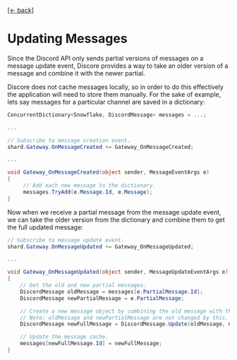 [[← back]](./README.md)

# Updating Messages

Since the Discord API only sends partial versions of messages on a message update event, Discore provides a way to take an older version of a message and combine it with the newer partial.

Discore does not cache messages locally, so in order to do this effectively the application will need to store them manually. For the sake of example, lets say messages for a particular channel are saved in a dictionary:

```csharp
ConcurrentDictionary<Snowflake, DiscordMessage> messages = ...;

...

// Subscribe to message creation event.
shard.Gateway.OnMessageCreated += Gateway_OnMessageCreated;

...

void Gateway_OnMessageCreated(object sender, MessageEventArgs e)
{
     // Add each new message to the dictionary.
     messages.TryAdd(e.Message.Id, e.Message);
}
```

Now when we receive a partial message from the message update event, we can take the older version from the dictionary and combine them to get the full updated message:

```csharp
// Subscribe to message update event.
shard.Gateway.OnMessageUpdated += Gateway_OnMessageUpdated;

...

void Gateway_OnMessageUpdated(object sender, MessageUpdateEventArgs e)
{
    // Get the old and new partial messages.
    DiscordMessage oldMessage = messages[e.PartialMessage.Id];
    DiscordMessage newPartialMessage = e.PartialMessage;

    // Create a new message object by combining the old message with the newer partial.
    // Note: oldMessage and newPartialMessage are not changed by this.
    DiscordMessage newFullMessage = DiscordMessage.Update(oldMessage, newPartialMessage);

    // Update the message cache.
    messages[newFullMessage.Id] = newFullMessage;
}
```
